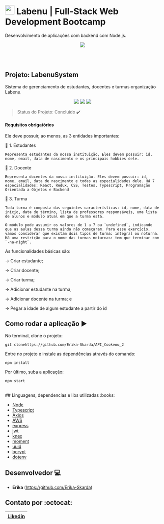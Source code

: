 #  <img  width='30' src='https://uploads-ssl.webflow.com/5e790d30d198385b09366d8f/5efbb5055f2478ba2bc322d0_icone_gif.gif'> Labenu | Full-Stack Web Development Bootcamp
Desenvolvimento de aplicações com backend com Node.js.

<p align="center">
  <img src="https://i.imgur.com/xUhQLtc.png"/>
</p>

<br><br>

## Projeto: LabenuSystem
Sistema de gerenciamento de estudantes, docentes e turmas organização Labenu.

<p align="center">

  <img src="https://img.shields.io/static/v1?label=redux&message=library&color=yellow&style=for-the-badge&logo=REDUX"/>
  <img src="https://img.shields.io/static/v1?label=javascript&message=language&color=green&style=for-the-badge&logo=JAVASCRIPT"/>
  <img src="https://img.shields.io/static/v1?label=typescript&message=language&color=blue&style=for-the-badge&logo=TYPESCRIPT"/>

</p>

> Status do Projeto: Concluído :heavy_check_mark: 

#### Requisitos obrigatórios
Ele deve possuir, ao menos, as 3 entidades importantes:

:file_folder: 1. Estudantes 

    Representa estudantes da nossa instituição. Eles devem possuir: id, nome, email, data de nascimento e os principais hobbies dele. 

:file_folder: 2. Docente

    Representa docentes da nossa instituição. Eles devem possuir: id, nome, email, data de nascimento e todas as especialidades dele. Há 7 especialidades: React, Redux, CSS, Testes, Typescript, Programação Orientada a Objetos e Backend

:file_folder: 3. Turma

    Toda turma é composta das seguintes características: id, nome, data de início, data de término, lista de professores responsáveis, uma lista de alunos e módulo atual em que a turma está.

    O módulo pode assumir os valores de 1 a 7 ou `undefined`, indicando que as aulas dessa turma ainda não começaram. Para esse exercício, vamos considerar que existam dois tipos de turma: integral ou noturna. Há uma restrição para o nome das turmas noturnas: tem que terminar com `-na-night`.

As funcionalidades básicas são:

→ Criar estudante;

→ Criar docente;

→ Criar turma;

→ Adicionar estudante na turma;

→ Adicionar docente na turma; e

→ Pegar a idade de algum estudante a partir do id

## Como rodar a aplicação :arrow_forward:

No terminal, clone o projeto: 

```
git clonehttps://github.com/Erika-Skarda/API_Cookenu_2
```
Entre no projeto e instale as dependências através do comando:
```
npm install
```
Por último, suba a aplicação: 
```
npm start
```

<br>
## Linguagens, dependencias e libs utilizadas :books:

- [Node](https://nodejs.org/en/)
- [Typescript](https://www.typescriptlang.org/)
- [Axios](https://alligator.io/react/axios-react/)
- [AWS](https://aws.google.com/)
- [express](https://expressjs.com/)
- [jwt](https://jwt.io/)
- [knex](http://knexjs.org/)
- [moment](https://momentjs.com/docs/)
- [uuid](https://www.uuidgenerator.net/)
- [bcrypt](https://www.npmjs.com/package/bcryptjs)
- [dotenv](https://www.npmjs.com/package/dotenv)

## Desenvolvedor :computer:

- <b>Erika</b> (https://github.com/Erika-Skarda)

## Contato por :octocat:

| [Likedin](https://www.linkedin.com/in/erika-skarda) | 
| :---: |

